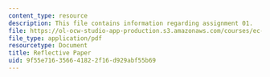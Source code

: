 ```yaml
---
content_type: resource
description: This file contains information regarding assignment 01.
file: https://ol-ocw-studio-app-production.s3.amazonaws.com/courses/ec-050-recreate-experiments-from-history-inform-the-future-from-the-past-galileo-january-iap-2010/9f55e716356641822f16d929abf55b69_MITEC_050IAP10_assn01.pdf
file_type: application/pdf
resourcetype: Document
title: Reflective Paper
uid: 9f55e716-3566-4182-2f16-d929abf55b69
---
```

